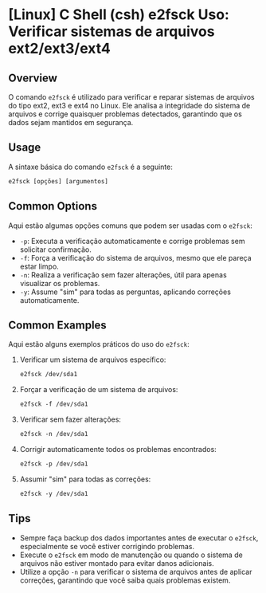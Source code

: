 # [Linux] C Shell (csh) e2fsck Uso: Verificar sistemas de arquivos ext2/ext3/ext4

## Overview
O comando `e2fsck` é utilizado para verificar e reparar sistemas de arquivos do tipo ext2, ext3 e ext4 no Linux. Ele analisa a integridade do sistema de arquivos e corrige quaisquer problemas detectados, garantindo que os dados sejam mantidos em segurança.

## Usage
A sintaxe básica do comando `e2fsck` é a seguinte:

```csh
e2fsck [opções] [argumentos]
```

## Common Options
Aqui estão algumas opções comuns que podem ser usadas com o `e2fsck`:

- `-p`: Executa a verificação automaticamente e corrige problemas sem solicitar confirmação.
- `-f`: Força a verificação do sistema de arquivos, mesmo que ele pareça estar limpo.
- `-n`: Realiza a verificação sem fazer alterações, útil para apenas visualizar os problemas.
- `-y`: Assume "sim" para todas as perguntas, aplicando correções automaticamente.

## Common Examples
Aqui estão alguns exemplos práticos do uso do `e2fsck`:

1. Verificar um sistema de arquivos específico:
   ```csh
   e2fsck /dev/sda1
   ```

2. Forçar a verificação de um sistema de arquivos:
   ```csh
   e2fsck -f /dev/sda1
   ```

3. Verificar sem fazer alterações:
   ```csh
   e2fsck -n /dev/sda1
   ```

4. Corrigir automaticamente todos os problemas encontrados:
   ```csh
   e2fsck -p /dev/sda1
   ```

5. Assumir "sim" para todas as correções:
   ```csh
   e2fsck -y /dev/sda1
   ```

## Tips
- Sempre faça backup dos dados importantes antes de executar o `e2fsck`, especialmente se você estiver corrigindo problemas.
- Execute o `e2fsck` em modo de manutenção ou quando o sistema de arquivos não estiver montado para evitar danos adicionais.
- Utilize a opção `-n` para verificar o sistema de arquivos antes de aplicar correções, garantindo que você saiba quais problemas existem.